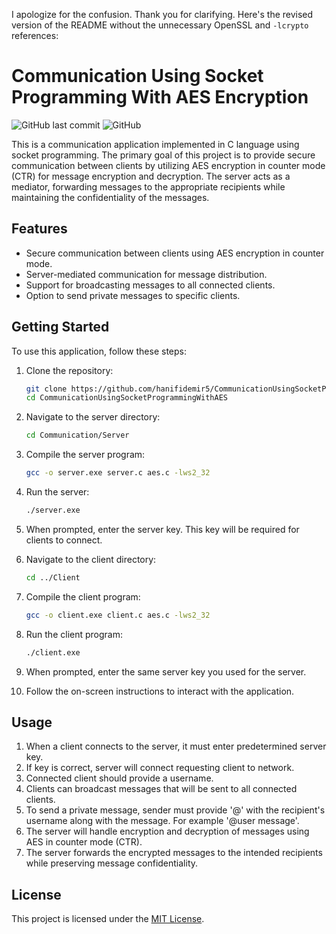 I apologize for the confusion. Thank you for clarifying. Here's the revised version of the README without the unnecessary OpenSSL and `-lcrypto` references:

# Communication Using Socket Programming With AES Encryption

![GitHub last commit](https://img.shields.io/github/last-commit/hanifidemir5/CommunicationUsingSocketProgrammingWithAES)
![GitHub](https://img.shields.io/github/license/hanifidemir5/CommunicationUsingSocketProgrammingWithAES)

This is a communication application implemented in C language using socket programming. The primary goal of this project is to provide secure communication between clients by utilizing AES encryption in counter mode (CTR) for message encryption and decryption. The server acts as a mediator, forwarding messages to the appropriate recipients while maintaining the confidentiality of the messages.

## Features

- Secure communication between clients using AES encryption in counter mode.
- Server-mediated communication for message distribution.
- Support for broadcasting messages to all connected clients.
- Option to send private messages to specific clients.

## Getting Started

To use this application, follow these steps:

1. Clone the repository:

   ```bash
   git clone https://github.com/hanifidemir5/CommunicationUsingSocketProgrammingWithAES.git
   cd CommunicationUsingSocketProgrammingWithAES
   ```

2. Navigate to the server directory:

   ```bash
   cd Communication/Server
   ```

3. Compile the server program:

   ```bash
   gcc -o server.exe server.c aes.c -lws2_32
   ```

4. Run the server:

   ```bash
   ./server.exe
   ```

5. When prompted, enter the server key. This key will be required for clients to connect.

6. Navigate to the client directory:

   ```bash
   cd ../Client
   ```

7. Compile the client program:

   ```bash
   gcc -o client.exe client.c aes.c -lws2_32
   ```

8. Run the client program:

   ```bash
   ./client.exe
   ```

9. When prompted, enter the same server key you used for the server.

10. Follow the on-screen instructions to interact with the application.

## Usage

1. When a client connects to the server, it must enter predetermined server key.
2. If key is correct, server will connect requesting client to network.
3. Connected client should provide a username.
4. Clients can broadcast messages that will be sent to all connected clients.
5. To send a private message, sender must provide '@' with the recipient's username along with the message. For example '@user message'.
6. The server will handle encryption and decryption of messages using AES in counter mode (CTR).
7. The server forwards the encrypted messages to the intended recipients while preserving message confidentiality.

## License

This project is licensed under the [MIT License](LICENSE).
